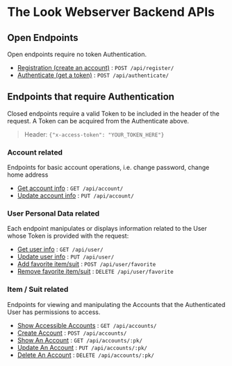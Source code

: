 # The Look Webserver Backend APIs

## Open Endpoints

Open endpoints require no token Authentication.

* [Registration (create an account)](register.md) : `POST /api/register/`
* [Authenticate (get a token)](authenticate.md) : `POST /api/authenticate/`

## Endpoints that require Authentication

Closed endpoints require a valid Token to be included in the header of the
request. A Token can be acquired from the Authenticate above.

> Header: ```{"x-access-token": "YOUR_TOKEN_HERE"}```

### Account related

Endpoints for basic account operations, i.e. change password, change home address

* [Get account info](account/get_account.md) : `GET /api/account/`
* [Update account info](account/update_account.md) : `PUT /api/account/`

### User Personal Data related

Each endpoint manipulates or displays information related to the User whose
Token is provided with the request:

* [Get user info](user/get_user.md) : `GET /api/user/`
* [Update user info](user/update_user.md) : `PUT /api/user/`
* [Add favorite item/suit](user/add_favorite.md) : `POST /api/user/favorite`
* [Remove favorite item/suit](user/remove_favorite.md) : `DELETE /api/user/favorite`


### Item / Suit related

Endpoints for viewing and manipulating the Accounts that the Authenticated User
has permissions to access.

* [Show Accessible Accounts](accounts/get.md) : `GET /api/accounts/`
* [Create Account](accounts/post.md) : `POST /api/accounts/`
* [Show An Account](accounts/pk/get.md) : `GET /api/accounts/:pk/`
* [Update An Account](accounts/pk/put.md) : `PUT /api/accounts/:pk/`
* [Delete An Account](accounts/pk/delete.md) : `DELETE /api/accounts/:pk/`